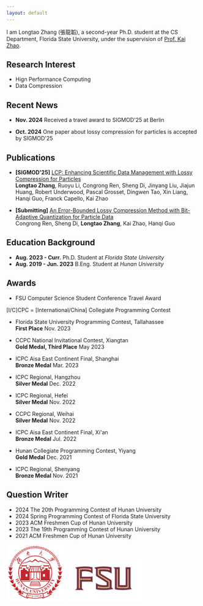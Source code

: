 ```yaml
---
layout: default
---
```


I am Longtao Zhang (張龍韜), a second-year Ph.D. student at the CS Department, Florida State University, under the supervision of [Prof. Kai Zhao](https://ayzk.github.io). 

## Research Interest
- Hign Performance Computing
- Data Compression

## Recent News

- **Nov. 2024** Received a travel award to SIGMOD'25 at Berlin

<!-- - **Nov. 2024** Received a travel grant to SC'24 at Atlanta -->

- **Oct. 2024** One paper about lossy compression for particles is accepted by SIGMOD'25 


## Publications
- **[SIGMOD'25]** [LCP: Enhancing Scientific Data Management with Lossy Compression for Particles](https://arxiv.org/abs/2411.00761)<br>
**Longtao Zhang**, Ruoyu Li, Congrong Ren, Sheng Di, Jinyang Liu, Jiajun Huang, Robert Underwood, Pascal Grosset, Dingwen Tao, Xin Liang, Hanqi Guo, Franck Capello, Kai Zhao

- **[Submitting]** [An Error-Bounded Lossy Compression Method with Bit-Adaptive Quantization for Particle Data](https://arxiv.org/abs/2404.02826)<br>
Congrong Ren, Sheng Di, **Longtao Zhang**, Kai Zhao, Hanqi Guo


## Education Background
- **Aug. 2023 - Curr.** Ph.D. Student at *Florida State University* 
- **Aug. 2019 - Jun. 2023**  B.Eng. Student at *Hunan University* 

<!-- ## Industry Experience -->

<!-- ## Paper Review

TBD -->

## Awards

- FSU Computer Science Student Conference Travel Award 

[I/C]CPC = [International/China] Collegiate Programming Contest

- Florida State University Programming Contest, Tallahassee<br>
**First Place**              Nov. 2023

- CCPC National Invitational Contest, Xiangtan<br>
**Gold Medal, Third Place**  May 2023

- ICPC Aisa East Continent Final, Shanghai<br>
**Bronze Medal**             Mar. 2023

- ICPC Regional, Hangzhou<br>
**Silver Medal**             Dec. 2022

- ICPC Regional, Hefei<br>
**Silver Medal**             Nov. 2022

- CCPC Regional, Weihai<br>
**Silver Medal**             Nov. 2022

- ICPC Aisa East Continent Final, Xi'an<br>
**Bronze Medal**             Jul. 2022

- Hunan Collegiate Programming Contest, Yiyang<br>
**Gold Medal**               Dec. 2021

- ICPC Regional, Shenyang<br>
**Bronze Medal**             Nov. 2021

<html lang="en">
<head>
    <meta charset="UTF-8">
    <meta name="viewport" content="width=device-width, initial-scale=1.0">
    <title>Color Text Example</title>
    <style>
        .bronze { color: #cd7f32; }
        .silver { color: #c0c0c0; }
        .gold { color: #ffd700; }
        .first { color: #FF0000; }
        .second { color: #008000; }
        .third { color: #0000FF; }
    </style>
</head>
<body>
    <script>
        document.addEventListener("DOMContentLoaded", function() {
            const paragraphs = document.querySelectorAll("p");
            const keywords = {
                "Bronze": "bronze",
                "Silver": "silver",
                "Gold": "gold",
                "First": "first",
                "Second": "second",
                "Third": "third"
            };
            paragraphs.forEach(paragraph => {
                for (const [keyword, className] of Object.entries(keywords)) {
                    const coloredSpan = `<span class="${className}">${keyword}</span>`;
                    paragraph.innerHTML = paragraph.innerHTML.replace(new RegExp(`\\b${keyword}\\b`, "g"), coloredSpan);
                }
            });
        });
    </script>
</body>
</html>

## Question Writer

- 2024 The 20th Programming Contest of Hunan University
- 2024 Spring Programming Contest of Florida State University
- 2023 ACM Freshmen Cup of Hunan University
- 2023 The 19th Programming Contest of Hunan University
- 2021 ACM Freshmen Cup of Hunan University

<img src="/assets/img/hnu.jpg" alt="HNU" width="150" height="auto">
<img src="/assets/img/fsu.svg" alt="FSU" width="200" height="auto">